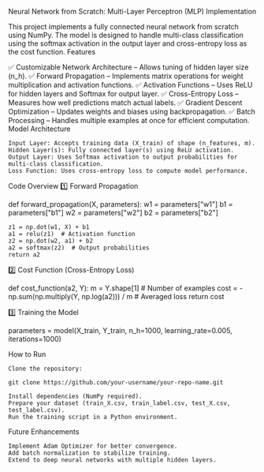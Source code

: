 Neural Network from Scratch: Multi-Layer Perceptron (MLP) Implementation

This project implements a fully connected neural network from scratch using NumPy. The model is designed to handle multi-class classification using the softmax activation in the output layer and cross-entropy loss as the cost function.
Features

✅ Customizable Network Architecture – Allows tuning of hidden layer size (n_h).
✅ Forward Propagation – Implements matrix operations for weight multiplication and activation functions.
✅ Activation Functions – Uses ReLU for hidden layers and Softmax for output layer.
✅ Cross-Entropy Loss – Measures how well predictions match actual labels.
✅ Gradient Descent Optimization – Updates weights and biases using backpropagation.
✅ Batch Processing – Handles multiple examples at once for efficient computation.
Model Architecture

    Input Layer: Accepts training data (X_train) of shape (n_features, m).
    Hidden Layer(s): Fully connected layer(s) using ReLU activation.
    Output Layer: Uses Softmax activation to output probabilities for multi-class classification.
    Loss Function: Uses cross-entropy loss to compute model performance.

Code Overview
1️⃣ Forward Propagation

def forward_propagation(X, parameters):
    w1 = parameters["w1"]
    b1 = parameters["b1"]
    w2 = parameters["w2"]
    b2 = parameters["b2"]

    z1 = np.dot(w1, X) + b1
    a1 = relu(z1)  # Activation function
    z2 = np.dot(w2, a1) + b2
    a2 = softmax(z2)  # Output probabilities
    return a2

2️⃣ Cost Function (Cross-Entropy Loss)

def cost_function(a2, Y):
    m = Y.shape[1]  # Number of examples
    cost = -np.sum(np.multiply(Y, np.log(a2))) / m  # Averaged loss
    return cost

3️⃣ Training the Model

parameters = model(X_train, Y_train, n_h=1000, learning_rate=0.005, iterations=1000)

How to Run

    Clone the repository:

    git clone https://github.com/your-username/your-repo-name.git

    Install dependencies (NumPy required).
    Prepare your dataset (train_X.csv, train_label.csv, test_X.csv, test_label.csv).
    Run the training script in a Python environment.

Future Enhancements

    Implement Adam Optimizer for better convergence.
    Add batch normalization to stabilize training.
    Extend to deep neural networks with multiple hidden layers.

